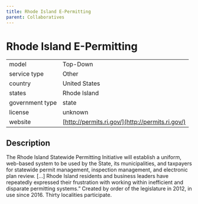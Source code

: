 ```yaml
---
title: Rhode Island E-Permitting
parent: Collaboratives
---
```


# Rhode Island E-Permitting

|                   |                                          |
|:------------------|:-----------------------------------------|
| model             | Top-Down
| service type      | Other
| country           | United States
| states            | Rhode Island
| government type   | state
| license           | unknown
| website           | [http://permits.ri.gov/](http://permits.ri.gov/)

## Description
The Rhode Island Statewide Permitting Initiative will establish a uniform, web-based system to be used by the State, its municipalities, and taxpayers for statewide permit management, inspection management, and electronic plan review. [...] Rhode Island residents and business leaders have repeatedly expressed their frustration with working within inefficient and disparate permitting systems.” Created by order of the legislature in 2012, in use since 2016. Thirty localities participate.
